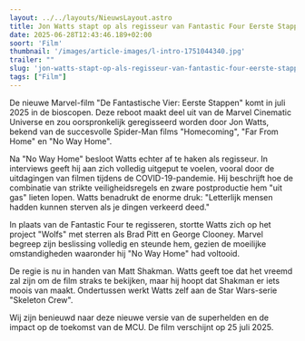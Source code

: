 ```yaml
---
layout: ../../layouts/NieuwsLayout.astro
title: Jon Watts stapt op als regisseur van Fantastic Four Eerste Stappen
date: 2025-06-28T12:43:46.189+02:00
soort: 'Film'
thumbnail: '/images/article-images/l-intro-1751044340.jpg'
trailer: ""
slug: 'jon-watts-stapt-op-als-regisseur-van-fantastic-four-eerste-stappen'
tags: ["Film"]
---
```


De nieuwe Marvel-film "De Fantastische Vier: Eerste Stappen" komt in juli 2025
in de bioscopen. Deze reboot maakt deel uit van de Marvel Cinematic Universe en
zou oorspronkelijk geregisseerd worden door Jon Watts, bekend van de succesvolle
Spider-Man films "Homecoming", "Far From Home" en "No Way Home".

Na "No Way Home" besloot Watts echter af te haken als regisseur. In interviews
geeft hij aan zich volledig uitgeput te voelen, vooral door de uitdagingen van
filmen tijdens de COVID-19-pandemie. Hij beschrijft hoe de combinatie van
strikte veiligheidsregels en zware postproductie hem "uit gas" lieten lopen.
Watts benadrukt de enorme druk: "Letterlijk mensen hadden kunnen sterven als je
dingen verkeerd deed."

In plaats van de Fantastic Four te regisseren, stortte Watts zich op het project
"Wolfs" met sterren als Brad Pitt en George Clooney. Marvel begreep zijn
beslissing volledig en steunde hem, gezien de moeilijke omstandigheden waaronder
hij "No Way Home" had voltooid.

De regie is nu in handen van Matt Shakman. Watts geeft toe dat het vreemd zal
zijn om de film straks te bekijken, maar hij hoopt dat Shakman er iets moois van
maakt. Ondertussen werkt Watts zelf aan de Star Wars-serie "Skeleton Crew".

Wij zijn benieuwd naar deze nieuwe versie van de superhelden en de impact op de
toekomst van de MCU. De film verschijnt op 25 juli 2025.